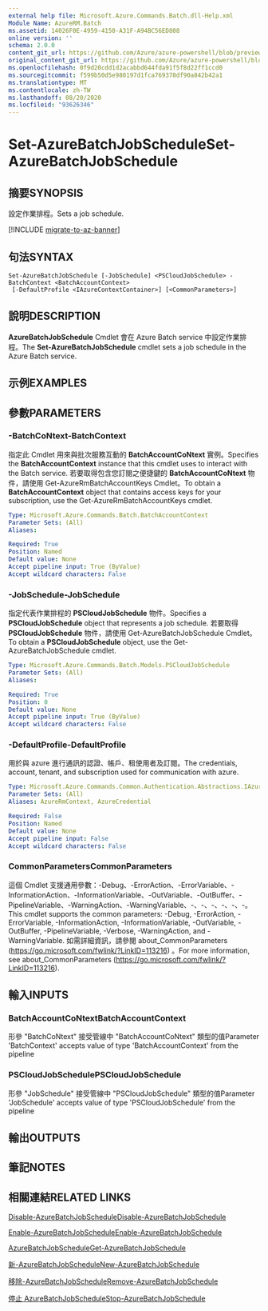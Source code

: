 ```yaml
---
external help file: Microsoft.Azure.Commands.Batch.dll-Help.xml
Module Name: AzureRM.Batch
ms.assetid: 14026F0E-4959-4150-A31F-A94BC56ED808
online version: ''
schema: 2.0.0
content_git_url: https://github.com/Azure/azure-powershell/blob/preview/src/ResourceManager/AzureBatch/Commands.Batch/help/Set-AzureBatchJobSchedule.md
original_content_git_url: https://github.com/Azure/azure-powershell/blob/preview/src/ResourceManager/AzureBatch/Commands.Batch/help/Set-AzureBatchJobSchedule.md
ms.openlocfilehash: 0f9d20cdd1d2acabbd644fda91f5f8d22ff1ccd0
ms.sourcegitcommit: f599b50d5e980197d1fca769378df90a842b42a1
ms.translationtype: MT
ms.contentlocale: zh-TW
ms.lasthandoff: 08/20/2020
ms.locfileid: "93626346"
---
```

# <span data-ttu-id="0128f-101">Set-AzureBatchJobSchedule</span><span class="sxs-lookup"><span data-stu-id="0128f-101">Set-AzureBatchJobSchedule</span></span>

## <span data-ttu-id="0128f-102">摘要</span><span class="sxs-lookup"><span data-stu-id="0128f-102">SYNOPSIS</span></span>
<span data-ttu-id="0128f-103">設定作業排程。</span><span class="sxs-lookup"><span data-stu-id="0128f-103">Sets a job schedule.</span></span>

[!INCLUDE [migrate-to-az-banner](../../includes/migrate-to-az-banner.md)]

## <span data-ttu-id="0128f-104">句法</span><span class="sxs-lookup"><span data-stu-id="0128f-104">SYNTAX</span></span>

```
Set-AzureBatchJobSchedule [-JobSchedule] <PSCloudJobSchedule> -BatchContext <BatchAccountContext>
 [-DefaultProfile <IAzureContextContainer>] [<CommonParameters>]
```

## <span data-ttu-id="0128f-105">說明</span><span class="sxs-lookup"><span data-stu-id="0128f-105">DESCRIPTION</span></span>
<span data-ttu-id="0128f-106">**AzureBatchJobSchedule** Cmdlet 會在 Azure Batch service 中設定作業排程。</span><span class="sxs-lookup"><span data-stu-id="0128f-106">The **Set-AzureBatchJobSchedule** cmdlet sets a job schedule in the Azure Batch service.</span></span>

## <span data-ttu-id="0128f-107">示例</span><span class="sxs-lookup"><span data-stu-id="0128f-107">EXAMPLES</span></span>

## <span data-ttu-id="0128f-108">參數</span><span class="sxs-lookup"><span data-stu-id="0128f-108">PARAMETERS</span></span>

### <span data-ttu-id="0128f-109">-BatchCoNtext</span><span class="sxs-lookup"><span data-stu-id="0128f-109">-BatchContext</span></span>
<span data-ttu-id="0128f-110">指定此 Cmdlet 用來與批次服務互動的 **BatchAccountCoNtext** 實例。</span><span class="sxs-lookup"><span data-stu-id="0128f-110">Specifies the **BatchAccountContext** instance that this cmdlet uses to interact with the Batch service.</span></span>
<span data-ttu-id="0128f-111">若要取得包含您訂閱之便捷鍵的 **BatchAccountCoNtext** 物件，請使用 Get-AzureRmBatchAccountKeys Cmdlet。</span><span class="sxs-lookup"><span data-stu-id="0128f-111">To obtain a **BatchAccountContext** object that contains access keys for your subscription, use the Get-AzureRmBatchAccountKeys cmdlet.</span></span>

```yaml
Type: Microsoft.Azure.Commands.Batch.BatchAccountContext
Parameter Sets: (All)
Aliases: 

Required: True
Position: Named
Default value: None
Accept pipeline input: True (ByValue)
Accept wildcard characters: False
```

### <span data-ttu-id="0128f-112">-JobSchedule</span><span class="sxs-lookup"><span data-stu-id="0128f-112">-JobSchedule</span></span>
<span data-ttu-id="0128f-113">指定代表作業排程的 **PSCloudJobSchedule** 物件。</span><span class="sxs-lookup"><span data-stu-id="0128f-113">Specifies a **PSCloudJobSchedule** object that represents a job schedule.</span></span>
<span data-ttu-id="0128f-114">若要取得 **PSCloudJobSchedule** 物件，請使用 Get-AzureBatchJobSchedule Cmdlet。</span><span class="sxs-lookup"><span data-stu-id="0128f-114">To obtain a **PSCloudJobSchedule** object, use the Get-AzureBatchJobSchedule cmdlet.</span></span>

```yaml
Type: Microsoft.Azure.Commands.Batch.Models.PSCloudJobSchedule
Parameter Sets: (All)
Aliases: 

Required: True
Position: 0
Default value: None
Accept pipeline input: True (ByValue)
Accept wildcard characters: False
```

### <span data-ttu-id="0128f-115">-DefaultProfile</span><span class="sxs-lookup"><span data-stu-id="0128f-115">-DefaultProfile</span></span>
<span data-ttu-id="0128f-116">用於與 azure 進行通訊的認證、帳戶、租使用者及訂閱。</span><span class="sxs-lookup"><span data-stu-id="0128f-116">The credentials, account, tenant, and subscription used for communication with azure.</span></span>

```yaml
Type: Microsoft.Azure.Commands.Common.Authentication.Abstractions.IAzureContextContainer
Parameter Sets: (All)
Aliases: AzureRmContext, AzureCredential

Required: False
Position: Named
Default value: None
Accept pipeline input: False
Accept wildcard characters: False
```

### <span data-ttu-id="0128f-117">CommonParameters</span><span class="sxs-lookup"><span data-stu-id="0128f-117">CommonParameters</span></span>
<span data-ttu-id="0128f-118">這個 Cmdlet 支援通用參數：-Debug、-ErrorAction、-ErrorVariable、-InformationAction、-InformationVariable、-OutVariable、-OutBuffer、-PipelineVariable、-WarningAction、-WarningVariable、-、-、-、-、-、-。</span><span class="sxs-lookup"><span data-stu-id="0128f-118">This cmdlet supports the common parameters: -Debug, -ErrorAction, -ErrorVariable, -InformationAction, -InformationVariable, -OutVariable, -OutBuffer, -PipelineVariable, -Verbose, -WarningAction, and -WarningVariable.</span></span> <span data-ttu-id="0128f-119">如需詳細資訊，請參閱 about_CommonParameters (https://go.microsoft.com/fwlink/?LinkID=113216) 。</span><span class="sxs-lookup"><span data-stu-id="0128f-119">For more information, see about_CommonParameters (https://go.microsoft.com/fwlink/?LinkID=113216).</span></span>

## <span data-ttu-id="0128f-120">輸入</span><span class="sxs-lookup"><span data-stu-id="0128f-120">INPUTS</span></span>

### <span data-ttu-id="0128f-121">BatchAccountCoNtext</span><span class="sxs-lookup"><span data-stu-id="0128f-121">BatchAccountContext</span></span>
<span data-ttu-id="0128f-122">形參 "BatchCoNtext" 接受管線中 "BatchAccountCoNtext" 類型的值</span><span class="sxs-lookup"><span data-stu-id="0128f-122">Parameter 'BatchContext' accepts value of type 'BatchAccountContext' from the pipeline</span></span>

### <span data-ttu-id="0128f-123">PSCloudJobSchedule</span><span class="sxs-lookup"><span data-stu-id="0128f-123">PSCloudJobSchedule</span></span>
<span data-ttu-id="0128f-124">形參 "JobSchedule" 接受管線中 "PSCloudJobSchedule" 類型的值</span><span class="sxs-lookup"><span data-stu-id="0128f-124">Parameter 'JobSchedule' accepts value of type 'PSCloudJobSchedule' from the pipeline</span></span>

## <span data-ttu-id="0128f-125">輸出</span><span class="sxs-lookup"><span data-stu-id="0128f-125">OUTPUTS</span></span>

## <span data-ttu-id="0128f-126">筆記</span><span class="sxs-lookup"><span data-stu-id="0128f-126">NOTES</span></span>

## <span data-ttu-id="0128f-127">相關連結</span><span class="sxs-lookup"><span data-stu-id="0128f-127">RELATED LINKS</span></span>

[<span data-ttu-id="0128f-128">Disable-AzureBatchJobSchedule</span><span class="sxs-lookup"><span data-stu-id="0128f-128">Disable-AzureBatchJobSchedule</span></span>](./Disable-AzureBatchJobSchedule.md)

[<span data-ttu-id="0128f-129">Enable-AzureBatchJobSchedule</span><span class="sxs-lookup"><span data-stu-id="0128f-129">Enable-AzureBatchJobSchedule</span></span>](./Enable-AzureBatchJobSchedule.md)

[<span data-ttu-id="0128f-130">AzureBatchJobSchedule</span><span class="sxs-lookup"><span data-stu-id="0128f-130">Get-AzureBatchJobSchedule</span></span>](./Get-AzureBatchJobSchedule.md)

[<span data-ttu-id="0128f-131">新-AzureBatchJobSchedule</span><span class="sxs-lookup"><span data-stu-id="0128f-131">New-AzureBatchJobSchedule</span></span>](./New-AzureBatchJobSchedule.md)

[<span data-ttu-id="0128f-132">移除-AzureBatchJobSchedule</span><span class="sxs-lookup"><span data-stu-id="0128f-132">Remove-AzureBatchJobSchedule</span></span>](./Remove-AzureBatchJobSchedule.md)

[<span data-ttu-id="0128f-133">停止 AzureBatchJobSchedule</span><span class="sxs-lookup"><span data-stu-id="0128f-133">Stop-AzureBatchJobSchedule</span></span>](./Stop-AzureBatchJobSchedule.md)


